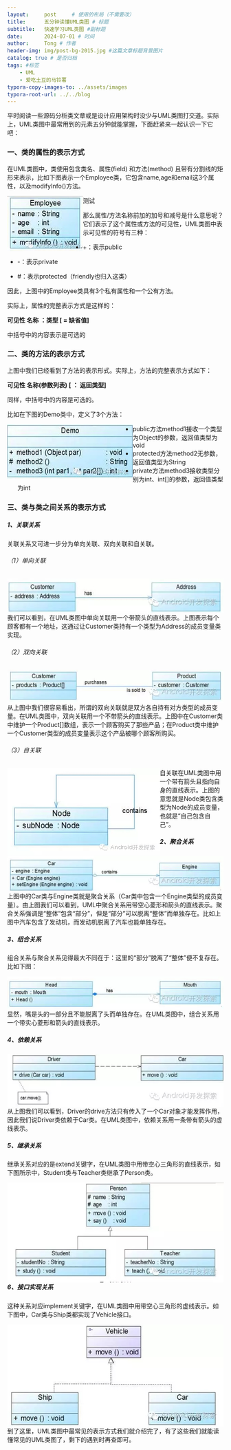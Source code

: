 ```yaml
---
layout:     post     # 使用的布局（不需要改）
title:      五分钟读懂UML类图 # 标题 
subtitle:   快速学习UML类图 #副标题
date:       2024-07-01 # 时间
author:     Tong # 作者
header-img: img/post-bg-2015.jpg #这篇文章标题背景图片
catalog: true # 是否归档
tags: #标签
    - UML
    - 爱吃土豆的马铃薯
typora-copy-images-to: ../assets/images
typora-root-url: ../../blog
---
```


平时阅读一些源码分析类文章或是设计应用架构时没少与UML类图打交道。实际上，UML类图中最常用到的元素五分钟就能掌握，下面赶紧来一起认识一下它吧：

### 一、类的属性的表示方式

在UML类图中，类使用包含类名、属性(field) 和方法(method) 且带有分割线的矩形来表示，比如下图表示一个Employee类，它包含name,age和email这3个属性，以及modifyInfo()方法。

<img src="/assets/images/617148-20160612221055090-339746853.jpg" alt="img" style="zoom: 100%; display: block; margin: 0 auto;" align="left"/>



测试

那么属性/方法名称前加的加号和减号是什么意思呢？它们表示了这个属性或方法的可见性，UML类图中表示可见性的符号有三种：

+ +：表示public

+ -：表示private

+ #：表示protected（friendly也归入这类）

因此，上图中的Employee类具有3个私有属性和一个公有方法。

 

实际上，属性的完整表示方式是这样的：

**可见性  名称 ：类型 [ = 缺省值]**

中括号中的内容表示是可选的

 

### 二、类的方法的表示方式

上图中我们已经看到了方法的表示形式。实际上，方法的完整表示方式如下：

**可见性  名称(参数列表) [ ： 返回类型]**

同样，中括号中的内容是可选的。

 

比如在下图的Demo类中，定义了3个方法：

<img src="/assets/images/617148-20160612222105058-2140837213.jpg" alt="img" style="zoom:100%;" align=left />



+ public方法method1接收一个类型为Object的参数，返回值类型为void
+ protected方法method2无参数，返回值类型为String
+ private方法method3接收类型分别为int、int[]的参数，返回值类型为int

 

### 三、类与类之间关系的表示方式

##### 1、关联关系

关联关系又可进一步分为单向关联、双向关联和自关联。

###### （1）单向关联

<img src="/assets/images/617148-20160612224805636-1840590061.jpg" alt="img" style="zoom:100%;" align=left />



我们可以看到，在UML类图中单向关联用一个带箭头的直线表示。上图表示每个顾客都有一个地址，这通过让Customer类持有一个类型为Address的成员变量类实现。

 

###### （2）双向关联

<img src="/assets/images/617148-20160612225006840-13774319.jpg" alt="img" style="zoom:100%;" align=left />



从上图中我们很容易看出，所谓的双向关联就是双方各自持有对方类型的成员变量。在UML类图中，双向关联用一个不带箭头的直线表示。上图中在Customer类中维护一个Product[]数组，表示一个顾客购买了那些产品；在Product类中维护一个Customer类型的成员变量表示这个产品被哪个顾客所购买。

 

###### （3）自关联

<img src="/assets/images/617148-20160612225239636-76459111.jpg" alt="img" style="zoom:100%;" align=left />





自关联在UML类图中用一个带有箭头且指向自身的直线表示。上图的意思就是Node类包含类型为Node的成员变量，也就是“自己包含自己”。

 

##### 2、聚合关系

<img src="/assets/images/617148-20160612225421496-664373564.jpg" alt="img" style="zoom:100%;" align=left />



上图中的Car类与Engine类就是聚合关系（Car类中包含一个Engine类型的成员变量）。由上图我们可以看到，UML中聚合关系用带空心菱形和箭头的直线表示。聚合关系强调是“整体”包含“部分”，但是“部分”可以脱离“整体”而单独存在。比如上图中汽车包含了发动机，而发动机脱离了汽车也能单独存在。

 

##### 3、组合关系

组合关系与聚合关系见得最大不同在于：这里的“部分”脱离了“整体”便不复存在。比如下图：

<img src="/assets/images/617148-20160612232819824-829657559.jpg" alt="img" style="zoom:100%;" align=left />



显然，嘴是头的一部分且不能脱离了头而单独存在。在UML类图中，组合关系用一个带实心菱形和箭头的直线表示。

 

##### 4、依赖关系

<img src="/assets/images/617148-20160612232951746-9292157.jpg" alt="img" style="zoom:100%;" align=left />





从上图我们可以看到，Driver的drive方法只有传入了一个Car对象才能发挥作用，因此我们说Driver类依赖于Car类。在UML类图中，依赖关系用一条带有箭头的虚线表示。

 

##### 5、继承关系

继承关系对应的是extend关键字，在UML类图中用带空心三角形的直线表示，如下图所示中，Student类与Teacher类继承了Person类。

<img src="/assets/images/617148-20160612233246199-1404301867.jpg" alt="img" style="zoom:100%;" align=left />





##### 6、接口实现关系

这种关系对应implement关键字，在UML类图中用带空心三角形的虚线表示。如下图中，Car类与Ship类都实现了Vehicle接口。

<img src="/assets/images/617148-20160612233430777-736506858.jpg" alt="img" style="zoom:100%;" align=left />





到了这里，UML类图中最常见的表示方式我们就介绍完了，有了这些我们就能读懂常见的UML类图了，剩下的遇到时再查即可。

